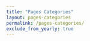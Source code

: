 ```yaml
---
title: "Pages Categories"
layout: pages-categories
permalink: /pages-categories/
exclude_from_yearly: true
---
```

